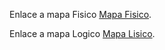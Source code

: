 Enlace a mapa Fisico [Mapa Fisico](https://docs.google.com/document/d/1qO9chNn_3pvqlCB42j37_a2bip5kksMAEvIdyotVnLA/edit#heading=h.qem1k067if6x).

Enlace a mapa Logico [Mapa Lisico](https://drive.google.com/drive/folders/1umbXQqfpcG7FiR14eIeASoJbrQLMkQ_K).
